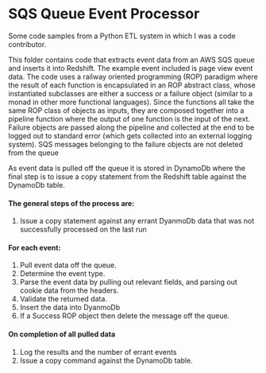 # SQS Queue Event Processor

Some code samples from a Python ETL system in which I was a code contributor.

This folder contains code that extracts event data from an AWS SQS queue and inserts it into Redshift.
The example event included is page view event data.  The code uses a railway oriented programming
(ROP) paradigm where the result of each function is encapsulated in an ROP abstract class,
whose instantiated subclasses are either a success or a failure object (similar to a monad in other
more functional languages).  Since the functions all take the same ROP class of objects as inputs,
they are composed together into a pipeline function where the output of one function is the
input of the next.  Failure objects are passed along the pipeline and collected at the end
to be logged out to standard error (which gets collected into an external logging system).
SQS messages belonging to the failure objects are not deleted from the queue

As event data is pulled off the queue it is stored in DynamoDb where the final step is to issue
a copy statement from the Redshift table against the DynamoDb table.

#### The general steps of the process are:

1. Issue a copy statement against any errant DyanmoDb data that was not successfully processed on the
last run
#### For each event:
1. Pull event data off the queue.
1. Determine the event type.
1. Parse the event data by pulling out relevant fields, and parsing out cookie data from the headers.
1. Validate the returned data.
1. Insert the data into DyanmoDb
1. If a Success ROP object then delete the message off the queue.
#### On completion of all pulled data
1. Log the results and the number of errant events
1. Issue a copy command against the DynamoDb table.
